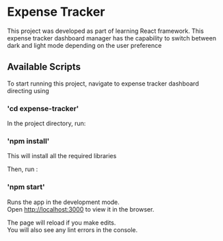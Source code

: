 # Expense Tracker

This project was developed as part of learning React framework.
This expense tracker dashboard manager has the capability to switch between dark and light mode depending on the user preference 


## Available Scripts

To start running this project, navigate to expense tracker dashboard directing using 

### 'cd expense-tracker'

In the project directory, run:

### 'npm install'

This will install all the required libraries

Then, run :

### 'npm start'

Runs the app in the development mode.\
Open [http://localhost:3000](http://localhost:3000) to view it in the browser.

The page will reload if you make edits.\
You will also see any lint errors in the console.
